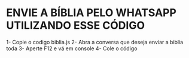 # ENVIE A BÍBLIA PELO WHATSAPP UTILIZANDO ESSE CÓDIGO

1- Copie o codigo biblia.js
2- Abra a conversa que deseja enviar a biblia toda
3- Aperte F12 e vá em console
4- Cole o código
